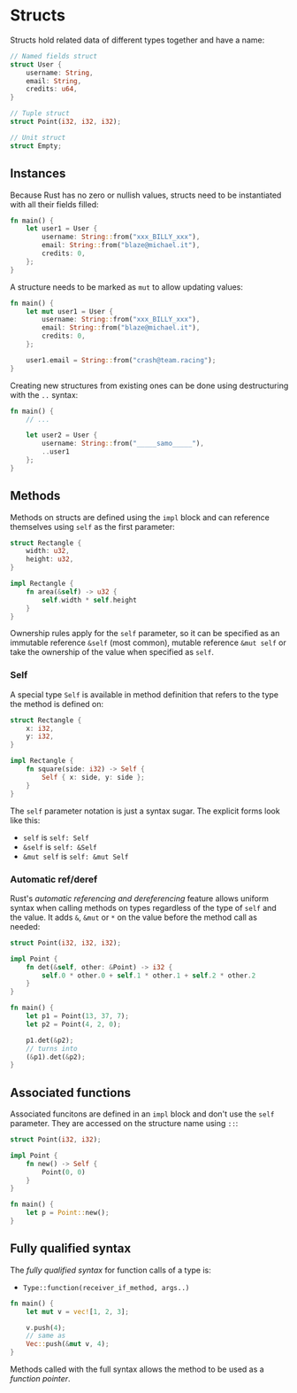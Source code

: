 # Structs

Structs hold related data of different types together and have a name:

```rust
// Named fields struct
struct User {
    username: String,
    email: String,
    credits: u64,
}

// Tuple struct
struct Point(i32, i32, i32);

// Unit struct
struct Empty;
```

## Instances

Because Rust has no zero or nullish values, structs need to be instantiated with
all their fields filled:

```rust
fn main() {
    let user1 = User {
        username: String::from("xxx_BILLY_xxx"),
        email: String::from("blaze@michael.it"),
        credits: 0,
    };
}
```

A structure needs to be marked as `mut` to allow updating values:

```rust
fn main() {
    let mut user1 = User {
        username: String::from("xxx_BILLY_xxx"),
        email: String::from("blaze@michael.it"),
        credits: 0,
    };

    user1.email = String::from("crash@team.racing");
}
```

Creating new structures from existing ones can be done using destructuring with
the `..` syntax:

```rust
fn main() {
    // ...

    let user2 = User {
        username: String::from("_____samo_____"),
        ..user1
    };
}
```

## Methods

Methods on structs are defined using the `impl` block and can reference
themselves using `self` as the first parameter:

```rust
struct Rectangle {
    width: u32,
    height: u32,
}

impl Rectangle {
    fn area(&self) -> u32 {
        self.width * self.height
    }
}
```

Ownership rules apply for the `self` parameter, so it can be specified as an
immutable reference `&self` (most common), mutable reference `&mut self` or take
the ownership of the value when specified as `self`.

### Self

A special type `Self` is available in method definition that refers to the type
the method is defined on:

```rust
struct Rectangle {
    x: i32,
    y: i32,
}

impl Rectangle {
    fn square(side: i32) -> Self {
        Self { x: side, y: side };
    }
}
```

The `self` parameter notation is just a syntax sugar. The explicit forms look
like this:

- `self` is `self: Self`
- `&self` is `self: &Self`
- `&mut self` is `self: &mut Self`

### Automatic ref/deref

Rust's _automatic referencing and dereferencing_ feature allows uniform syntax
when calling methods on types regardless of the type of `self` and the value. It
adds `&`, `&mut` or `*` on the value before the method call as needed:

```rust
struct Point(i32, i32, i32);

impl Point {
    fn det(&self, other: &Point) -> i32 {
        self.0 * other.0 + self.1 * other.1 + self.2 * other.2
    }
}

fn main() {
    let p1 = Point(13, 37, 7);
    let p2 = Point(4, 2, 0);

    p1.det(&p2);
    // turns into
    (&p1).det(&p2);
}
```

## Associated functions

Associated funcitons are defined in an `impl` block and don't use the `self`
parameter. They are accessed on the structure name using `::`:

```rust
struct Point(i32, i32);

impl Point {
    fn new() -> Self {
        Point(0, 0)
    }
}

fn main() {
    let p = Point::new();
}
```

## Fully qualified syntax

The _fully qualified syntax_ for function calls of a type is:

- `Type::function(receiver_if_method, args..)`

```rust
fn main() {
    let mut v = vec![1, 2, 3];

    v.push(4);
    // same as
    Vec::push(&mut v, 4);
}
```

Methods called with the full syntax allows the method to be used as a _function
pointer_.
